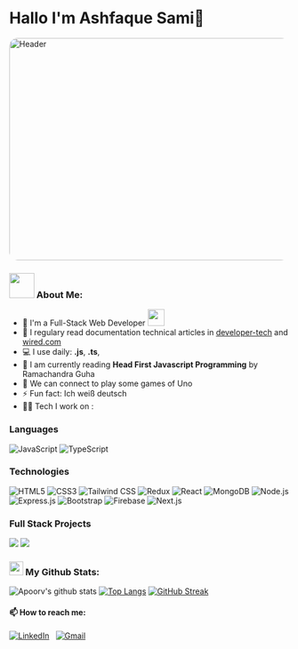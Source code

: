 # Hallo I'm Ashfaque Sami👋

<img src="https://github.com/AshfaqueSami2/my-gif/raw/main/Sami.gif" alt="Header" width="800" height="400" style="border-radius: 15px;">



### <img src="https://github.com/TheDudeThatCode/TheDudeThatCode/blob/master/Assets/Developer.gif" width="45" /> About Me:
- 🏦 I'm a Full-Stack Web Developer 
      <img src="https://media.giphy.com/media/WUlplcMpOCEmTGBtBW/giphy.gif" width="30">
- 📝 I regulary read documentation technical articles in [developer-tech](https://www.developer-tech.com/) and [wired.com](https://www.wired.com/tag/programming/)
- 💻 I use daily: **.js**, **.ts**, 
- 📖 I am currently reading **Head First Javascript Programming** by Ramachandra Guha
- 👯 We can connect to play some games of Uno 
- ⚡ Fun fact: Ich weiß deutsch
- 🧑‍💻 Tech I work on :


### Languages

![JavaScript](https://img.shields.io/badge/-JavaScript-000?&logo=JavaScript)
![TypeScript](https://img.shields.io/badge/-TypeScript-000?&logo=TypeScript)

### Technologies
![HTML5](https://img.shields.io/badge/-HTML5-000?&logo=html5)
![CSS3](https://img.shields.io/badge/-CSS3-000?&logo=css3)
![Tailwind CSS](https://img.shields.io/badge/-TailwindCSS-000?&logo=tailwind-css)
![Redux](https://img.shields.io/badge/-Redux-000?&logo=redux)
![React](https://img.shields.io/badge/-React-000?&logo=react)
![MongoDB](https://img.shields.io/badge/-MongoDB-000?&logo=mongodb)
![Node.js](https://img.shields.io/badge/-Node.js-000?&logo=node.js)
![Express.js](https://img.shields.io/badge/-Express.js-000?&logo=express)
![Bootstrap](https://img.shields.io/badge/-Bootstrap-000?&logo=bootstrap)
![Firebase](https://img.shields.io/badge/-Firebase-000?&logo=firebase)
![Next.js](https://img.shields.io/badge/-Next.js-000?&logo=next.js)

### Full Stack Projects

[![](https://img.shields.io/badge/-🍴%20Recipe%20Website-000)](https://recipe-frontend-livid.vercel.app/)
[![](https://img.shields.io/badge/-⚽️%20Turf%20Sports%20Facility-000)](https://turf-frontend-gray.vercel.app/)




### <img src='https://media1.giphy.com/media/du3J3cXyzhj75IOgvA/giphy.gif?cid=ecf05e47x2g034i9pzwtzzsd3xgg2w9nr94t4tflbbgo3008&rid=giphy.gif' width='25' /> My Github Stats:
![Apoorv's github stats](https://github-readme-stats.vercel.app/api?username=AshfaqueSami2&show_icons=true&title_color=ffc857&icon_color=8ac926&text_color=daf7dc&bg_color=151515&hide=issues&count_private=true&include_all_commits=true)
[![Top Langs](https://github-readme-stats.vercel.app/api/top-langs/?username=AshfaqueSami2&layout=compact&text_color=daf7dc&bg_color=151515&hide=css,html,php)](https://github.com/AshfaqueSami2/github-readme-stats)
[![GitHub Streak](https://github-readme-streak-stats.herokuapp.com/?user=AshfaqueSami2&theme=dark)](https://git.io/streak-stats)

  #### 📫 How to reach me:
[![LinkedIn](https://img.shields.io/badge/LinkedIn-0077B5?style=for-the-badge&logo=linkedin&logoColor=white)](https://www.linkedin.com/in/ashfaque-sami-791a87226/)
&nbsp;
[![Gmail](https://img.shields.io/badge/Gmail-D14836?style=for-the-badge&logo=gmail&logoColor=white)](mailto:ashfaquesami2@gmail.com)

